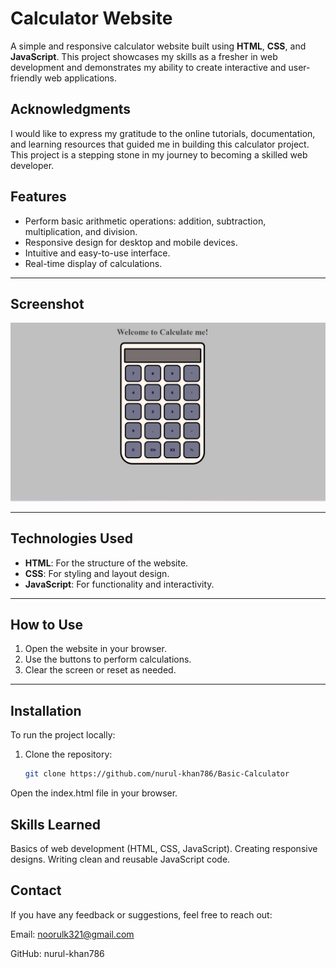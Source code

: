# Calculator Website

A simple and responsive calculator website built using **HTML**, **CSS**, and **JavaScript**. This project showcases my skills as a fresher in web development and demonstrates my ability to create interactive and user-friendly web applications.

## Acknowledgments
I would like to express my gratitude to the online tutorials, documentation, and learning resources that guided me in building this calculator project. This project is a stepping stone in my journey to becoming a skilled web developer.  

## Features

- Perform basic arithmetic operations: addition, subtraction, multiplication, and division.
- Responsive design for desktop and mobile devices.
- Intuitive and easy-to-use interface.
- Real-time display of calculations.

---

## Screenshot

![Calculator Screenshot](screenshot.png) 

---

## Technologies Used

- **HTML**: For the structure of the website.
- **CSS**: For styling and layout design.
- **JavaScript**: For functionality and interactivity.

---

## How to Use

1. Open the website in your browser.
2. Use the buttons to perform calculations.
3. Clear the screen or reset as needed.

---

## Installation

To run the project locally:
1. Clone the repository:
   ```bash
   git clone https://github.com/nurul-khan786/Basic-Calculator

Open the index.html file in your browser.

## Skills Learned
Basics of web development (HTML, CSS, JavaScript).
Creating responsive designs.
Writing clean and reusable JavaScript code.

## Contact
If you have any feedback or suggestions, feel free to reach out:

Email: noorulk321@gmail.com

GitHub: nurul-khan786

